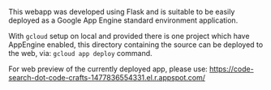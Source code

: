 This webapp was developed using Flask and is suitable to be easily deployed as a Google App Engine standard environment application.

With `gcloud` setup on local and provided there is one project which have AppEngine enabled, this directory containing the source can be deployed to the web, via: `gcloud app deploy` command.

For web preview of the currently deployed app, please use: https://code-search-dot-code-crafts-1477836554331.el.r.appspot.com/
